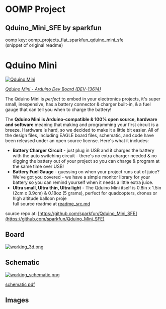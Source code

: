# OOMP Project  
## Qduino_Mini_SFE  by sparkfun  
  
oomp key: oomp_projects_flat_sparkfun_qduino_mini_sfe  
(snippet of original readme)  
  
Qduino Mini  
========================================  
  
[![Qduino Mini](https://cdn.sparkfun.com//assets/parts/1/0/9/8/7/13614-04b.jpg "Qduino Mini top view")](https://www.sparkfun.com/products/13614)  
  
[*Qduino Mini - Arduino Dev Board (DEV-13614)*](https://www.sparkfun.com/products/13614)  
  
The Qduino Mini is *perfect* to embed in your electronics projects, it's super small, inexpensive, has a battery connector & charger built-in, & a fuel gauge that can tell you when to charge the battery!  
  
The **Qduino Mini is Arduino-compatible & 100% open source, hardware and software** meaning that making and programming your first circuit is a breeze.  Hardware is hard, so we decided to make it a little bit easier.  All of the design files, including EAGLE board files, schematic, and code have been released under an open source license.  Here's what it includes:  
  
* **Battery Charger Circuit** - just plug in USB and it charges the battery with the auto switching circuit - there's no extra charger needed & no digging the battery out of your project so you can charge & program at the same time over USB!  
* **Battery Fuel Gauge** - guessing on when your project runs out of juice?  We've got you covered - we have a simple monitor library for your battery so you can remind yourself when it needs a little extra juice.  
* **Ultra small, Ultra thin, Ultra light** - The Qduino Mini itself is 0.8in x 1.5in (2cm x 3.9cm) & 0.18oz (5 grams), perfect for quadcopters, drones or high altitude balloon proje  
  full source readme at [readme_src.md](readme_src.md)  
  
source repo at: [https://github.com/sparkfun/Qduino_Mini_SFE](https://github.com/sparkfun/Qduino_Mini_SFE)  
## Board  
  
[![working_3d.png](working_3d_600.png)](working_3d.png)  
## Schematic  
  
[![working_schematic.png](working_schematic_600.png)](working_schematic.png)  
  
[schematic pdf](working_schematic.pdf)  
## Images  
